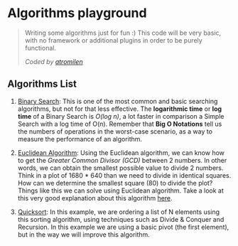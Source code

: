 # Algorithms playground
> Writing some algorithms just for fun :)
> This code will be very basic, with no framework or additional plugins in order to be purely functional.
> 
> 
> _Coded by [atromilen](https://github.com/atromilen)_

## Algorithms List
1. [Binary Search](src/cl/atromilen/algorithms/BinarySearch.java): This is one of the most common and basic searching
algorithms, but not for that less effective. The **logarithmic time** or **log time** of a Binary Search is _O(log n)_, 
a lot faster in comparison a Simple Search with a log time of O(n). Remember that **Big O Notations** tell us 
the numbers of operations in the worst-case scenario, as a way to measure the performance of an algorithm. 

2. [Euclidean Algorithm](src/cl/atromilen/algorithms/EuclideanAlgorithm.java): Using the Euclidean algorithm, we can know 
how to get the _Greater Common Divisor (GCD)_ between 2 numbers. In other words, we can obtain the smallest possible 
value to divide 2 numbers. Think in a plot of 1680 * 640 than we need to divide in identical squares. How can we 
determine the smallest square (80) to divide the plot? Things like this we can solve using Euclidean algorithm.
Take a look at this very good explanation about this algorithm
[here](https://www.khanacademy.org/computing/computer-science/cryptography/modarithmetic/a/the-euclidean-algorithm).

3. [Quicksort](src/cl/atromilen/algorithms/Quicksort.java): In this example, we are ordering a list of N elements using
this sorting algorithm, using techniques such as Divide & Conquer and Recursion. In this example we are using a basic
pivot (the first element), but in the way we will improve this algorithm.
